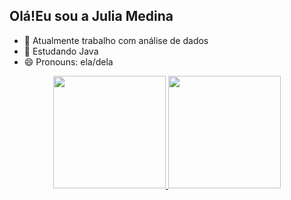 ## Olá!Eu sou a Julia Medina

- 🔭 Atualmente trabalho com análise de dados
- 🌱 Estudando Java
- 😄 Pronouns: ela/dela

<div align="center">
  <a href="https://github.com/Juli4Medin4">
  <img height="180em" src="https://github-readme-stats.vercel.app/api?username=Juli4Medin4&show_icons=true&theme=dracula&include_all_commits=true&count_private=true"/>
  <img height="180em" src="https://github-readme-stats.vercel.app/api/top-langs/?username=Juli4Medin4&layout=compact&langs_count=7&theme=dracula"/>
</div>
